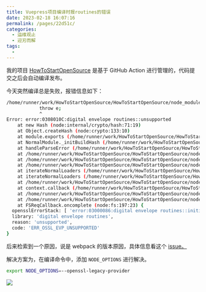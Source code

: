 ```yaml
---
title: Vuepress项目编译时报routines的错误
date: 2023-02-18 16:07:16
permalink: /pages/22d51c/
categories:
  - 运维观止
  - 迎刃而解
tags:
  -
---
```



我的项目 [HowToStartOpenSource](https://github.com/eryajf/HowToStartOpenSource/actions/runs/4210062805/jobs/7307635309) 是基于 GitHub Action 进行管理的，代码提交之后会自动编译发布。

今天突然编译总是失败，报错信息如下：

```sh
/home/runner/work/HowToStartOpenSource/HowToStartOpenSource/node_modules/loader-runner/lib/LoaderRunner.js:114
			throw e;
			^
Error: error:0308010C:digital envelope routines::unsupported
    at new Hash (node:internal/crypto/hash:71:19)
    at Object.createHash (node:crypto:133:10)
    at module.exports (/home/runner/work/HowToStartOpenSource/HowToStartOpenSource/node_modules/webpack/lib/util/createHash.js:135:53)
    at NormalModule._initBuildHash (/home/runner/work/HowToStartOpenSource/HowToStartOpenSource/node_modules/webpack/lib/NormalModule.js:417:16)
    at handleParseError (/home/runner/work/HowToStartOpenSource/HowToStartOpenSource/node_modules/webpack/lib/NormalModule.js:471:10)
    at /home/runner/work/HowToStartOpenSource/HowToStartOpenSource/node_modules/webpack/lib/NormalModule.js:503:5
    at /home/runner/work/HowToStartOpenSource/HowToStartOpenSource/node_modules/webpack/lib/NormalModule.js:358:12
    at /home/runner/work/HowToStartOpenSource/HowToStartOpenSource/node_modules/loader-runner/lib/LoaderRunner.js:373:3
    at iterateNormalLoaders (/home/runner/work/HowToStartOpenSource/HowToStartOpenSource/node_modules/loader-runner/lib/LoaderRunner.js:214:10)
    at iterateNormalLoaders (/home/runner/work/HowToStartOpenSource/HowToStartOpenSource/node_modules/loader-runner/lib/LoaderRunner.js:221:10)
    at /home/runner/work/HowToStartOpenSource/HowToStartOpenSource/node_modules/loader-runner/lib/LoaderRunner.js:236:3
    at context.callback (/home/runner/work/HowToStartOpenSource/HowToStartOpenSource/node_modules/loader-runner/lib/LoaderRunner.js:111:13)
    at /home/runner/work/HowToStartOpenSource/HowToStartOpenSource/node_modules/cache-loader/dist/index.js:134:7
    at /home/runner/work/HowToStartOpenSource/HowToStartOpenSource/node_modules/graceful-fs/graceful-fs.js:61:14
    at FSReqCallback.oncomplete (node:fs:197:23) {
  opensslErrorStack: [ 'error:03000086:digital envelope routines::initialization error' ],
  library: 'digital envelope routines',
  reason: 'unsupported',
  code: 'ERR_OSSL_EVP_UNSUPPORTED'
}
```

后来检索到一个原因，说是 webpack 的版本原因，具体信息看这个 [issue。](https://github.com/webpack/webpack/issues/14532)

解决方案为，在编译命令中，添加 `NODE_OPTIONS` 进行解决。

```sh
export NODE_OPTIONS=--openssl-legacy-provider
```

![](http://t.eryajf.net/imgs/2023/02/3075a23d190c7791.jpg)